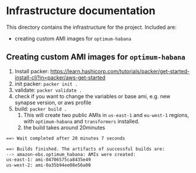 # Infrastructure documentation

This directory contains the infrastructure for the project. Included are:

* creating custom AMI images for `optimum-habana`



## Creating custom AMI images for `optimum-habana`

1. Install packer: https://learn.hashicorp.com/tutorials/packer/get-started-install-cli?in=packer/aws-get-started
2. init packer: `packer init .`
2. validate: `packer validate .`
3. check if you want to change the variables or base ami, e.g. new synapse version, or aws profile
4. build: `packer build .`
   1. This will create two public AMIs in `us-east-1` and `eu-west-1` regions, with `optimum-habana` and `transformers` installed.
   2. the build takes around 20minutes

```bash
==> Wait completed after 20 minutes 7 seconds

==> Builds finished. The artifacts of successful builds are:
--> amazon-ebs.optimum_habana: AMIs were created:
us-east-1: ami-04706575ca8435e49
us-west-2: ami-0a35b94ee08e56a00
```
